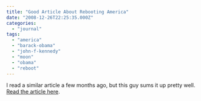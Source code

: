 ```yaml
---
title: "Good Article About Rebooting America"
date: "2008-12-26T22:25:35.000Z"
categories: 
  - "journal"
tags: 
  - "america"
  - "barack-obama"
  - "john-f-kennedy"
  - "moon"
  - "obama"
  - "reboot"
---
```


I read a similar article a few months ago, but this guy sums it up pretty well. [Read the article here](http://www.nytimes.com/2008/12/24/opinion/24friedman.html?_r=2).
